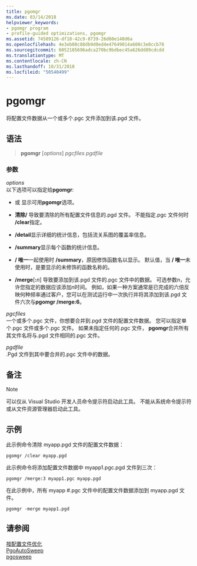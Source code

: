 ```yaml
---
title: pgomgr
ms.date: 03/14/2018
helpviewer_keywords:
- pgomgr program
- profile-guided optimizations, pgomgr
ms.assetid: 74589126-df18-42c9-8739-26d60e148d6a
ms.openlocfilehash: 4e3eb08c88db9d0ed4e47649014a600c3e0ccb78
ms.sourcegitcommit: 6052185696adca270bc9bdbec45a626dd89cdcdd
ms.translationtype: MT
ms.contentlocale: zh-CN
ms.lasthandoff: 10/31/2018
ms.locfileid: "50540499"
---
```

# <a name="pgomgr"></a>pgomgr

将配置文件数据从一个或多个.pgc 文件添加到该.pgd 文件。

## <a name="syntax"></a>语法

> **pgomgr** [*options*] *pgcfiles* *pgdfile*

### <a name="parameters"></a>参数

*options*<br/>
以下选项可以指定给**pgomgr**:

-  或   显示可用**pgomgr**选项。

- **清除/** 导致要清除的所有配置文件信息的.pgd 文件。 不能指定.pgc 文件何时 **/clear**指定。

- **/detail**显示详细的统计信息，包括流关系图的覆盖率信息。

- **/summary**显示每个函数的统计信息。

- **/ 唯一**一起使用时 **/summary**，原因修饰函数名以显示。 默认值，当 **/ 唯一**未使用时，是要显示的未修饰的函数名称的。

- **/merge**\[**:**<em>n</em>] 导致要添加到该.pgd 文件的.pgc 文件中的数据。 可选参数*n*，允许您指定的数据应该添加*n*时间。 例如，如果一种方案通常是已完成的六倍反映何种频率通过客户，您可以在测试运行中一次执行并将其添加到该.pgd 文件六次与**pgomgr /merge:6**。

*pgcfiles*<br/>
一个或多个.pgc 文件，你想要合并到.pgd 文件的配置文件数据。 您可以指定单个.pgc 文件或多个.pgc 文件。 如果未指定任何的.pgc 文件， **pgomgr**合并所有其文件名将与.pgd 文件相同的.pgc 文件。

*pgdfile*<br/>
.Pgd 文件到其中要合并的.pgc 文件中的数据。

## <a name="remarks"></a>备注

> [!NOTE]
> 可以仅从 Visual Studio 开发人员命令提示符启动此工具。 不能从系统命令提示符或从文件资源管理器启动此工具。

## <a name="example"></a>示例

此示例命令清除 myapp.pgd 文件的配置文件数据：

`pgomgr /clear myapp.pgd`

此示例命令将添加配置文件数据中 myapp1.pgc.pgd 文件到三次：

`pgomgr /merge:3 myapp1.pgc myapp.pgd`

在此示例中，所有 myapp #.pgc 文件中的配置文件数据添加到 myapp.pgd 文件。

`pgomgr -merge myapp1.pgd`

## <a name="see-also"></a>请参阅

[按配置文件优化](profile-guided-optimizations.md)<br/>
[PgoAutoSweep](pgoautosweep.md)<br/>
[pgosweep](pgosweep.md)<br/>
